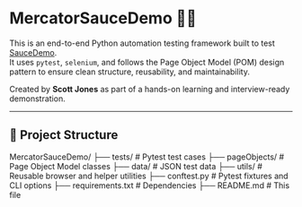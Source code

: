 # MercatorSauceDemo 🧪🚀

This is an end-to-end Python automation testing framework built to test [SauceDemo](https://www.saucedemo.com/).  
It uses `pytest`, `selenium`, and follows the Page Object Model (POM) design pattern to ensure clean structure, reusability, and maintainability.

Created by **Scott Jones** as part of a hands-on learning and interview-ready demonstration.

---

## 📁 Project Structure

MercatorSauceDemo/
├── tests/ # Pytest test cases
├── pageObjects/ # Page Object Model classes
├── data/ # JSON test data
├── utils/ # Reusable browser and helper utilities
├── conftest.py # Pytest fixtures and CLI options
├── requirements.txt # Dependencies
├── README.md # This file